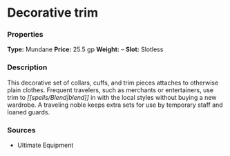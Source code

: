 ﻿---
Title: "Decorative trim"
Type: "Mundane"
Price: "25.5 gp"
Weight: "–"
Slot: "Slotless"
Description: |
  "This decorative set of collars, cuffs, and trim pieces attaches to otherwise plain clothes. Frequent travelers, such as merchants or entertainers, use trim to blend in with the local styles without buying a new wardrobe. A traveling noble keeps extra sets for use by temporary staff and loaned guards."
Sources: "['Ultimate Equipment']"
---

# Decorative trim

### Properties

**Type:** Mundane **Price:** 25.5 gp **Weight:** – **Slot:** Slotless

### Description

This decorative set of collars, cuffs, and trim pieces attaches to otherwise plain clothes. Frequent travelers, such as merchants or entertainers, use trim to _[[spells/Blend|blend]]_ in with the local styles without buying a new wardrobe. A traveling noble keeps extra sets for use by temporary staff and loaned guards.

### Sources

* Ultimate Equipment